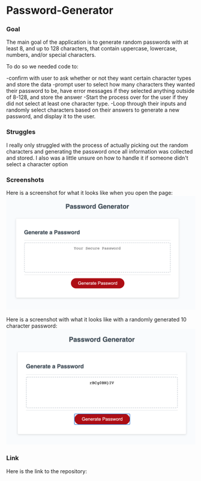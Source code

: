 # Password-Generator

### Goal

The main goal of the application is to generate random passwords with at least 8, and up to 128 characters, that contain uppercase, lowercase, numbers, and/or special characters.

To do so we needed code to:

-confirm with user to ask whether or not they want certain character types and store the data
-prompt user to select how many characters they wanted their password to be, have error messages if they selected anything outside of 8-128, and store the answer
-Start the process over for the user if they did not select at least one character type.
-Loop through their inputs and randomly select characters based on their answers to generate a new password, and display it to the user.


### Struggles

I really only struggled with the process of actually picking out the random characters and generating the password once all information was collected and stored. I also was a little unsure on how to handle it if someone didn't select a character option

### Screenshots

Here is a screenshot for what it looks like when you open the page:
![Start](/images/Before.png)


Here is a screenshot with what it looks like with a randomly generated 10 character password:
![GeneratedPassword](/images/10CharacterPassword.png)



### Link

Here is the link to the repository:
